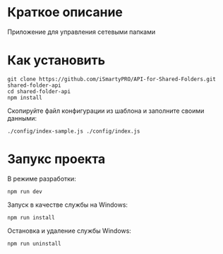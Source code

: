 # Краткое описание
Приложение для управления сетевыми папками

# Как установить
```
git clone https://github.com/iSmartyPRO/API-for-Shared-Folders.git shared-folder-api
cd shared-folder-api
npm install
```

Скопируйте файл конфигурации из шаблона и заполните своими данными:
```
./config/index-sample.js ./config/index.js
```

# Запукс проекта

В режиме разработки:
```
npm run dev
```

Запуск в качестве службы на Windows:
```
npm run install
```

Остановка и удаление службы Windows:
```
npm run uninstall
```